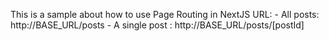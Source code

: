 This is a sample about how to use Page Routing in NextJS
URL: 
    - All posts: http://BASE_URL/posts
    - A single post : http://BASE_URL/posts/[postId]